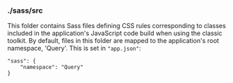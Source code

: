 ### ./sass/src

This folder contains Sass files defining CSS rules corresponding to classes
included in the application's JavaScript code build when using the classic toolkit.
By default, files in this folder are mapped to the application's root namespace, 'Query'.
This is set in `"app.json"`:

    "sass": {
        "namespace": "Query"
    }